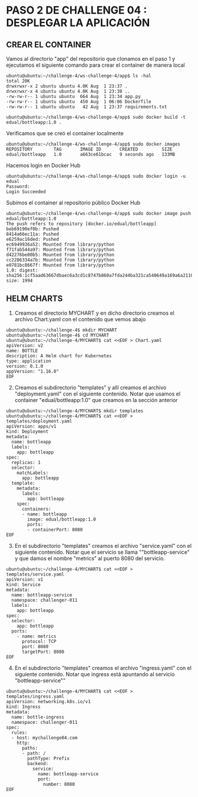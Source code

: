 # PASO 2 DE CHALLENGE 04 : DESPLEGAR LA APLICACIÓN

## CREAR EL CONTAINER

Vamos al directorio "app" del repositorio que clonamos en el paso 1  y ejecutamos el siguiente comando para crear el container de manera local

```
ubuntu@ubuntu:~/challenge-4/ws-challenge-4/app$ ls -hal
total 20K
drwxrwxr-x 2 ubuntu ubuntu 4.0K Aug  1 23:37 .
drwxrwxr-x 4 ubuntu ubuntu 4.0K Aug  1 23:38 ..
-rw-rw-r-- 1 ubuntu ubuntu  664 Aug  1 23:34 app.py
-rw-rw-r-- 1 ubuntu ubuntu  450 Aug  1 06:06 Dockerfile
-rw-rw-r-- 1 ubuntu ubuntu   42 Aug  1 23:37 requirements.txt

ubuntu@ubuntu:~/challenge-4/ws-challenge-4/app$ sudo docker build -t edual/bottleapp:1.0 .
```

Verificamos que se creó el container localmente
```
ubuntu@ubuntu:~/challenge-4/ws-challenge-4/app$ sudo docker images
REPOSITORY        TAG       IMAGE ID       CREATED         SIZE
edual/bottleapp   1.0       a663ce61bcac   9 seconds ago   133MB
```

Hacemos login en Docker Hub
```
ubuntu@ubuntu:~/challenge-4/ws-challenge-4/app$ sudo docker login -u edual
Password:
Login Succeeded
```

Subimos el container al repositorio público Docker Hub
```
ubuntu@ubuntu:~/challenge-4/ws-challenge-4/app$ sudo docker image push edual/bottleapp:1.0
The push refers to repository [docker.io/edual/bottleapp]
beb69190ef0b: Pushed
8414a66ec11a: Pushed
e6259ac16ded: Pushed
ec6949936a52: Mounted from library/python
f71fab544a97: Mounted from library/python
d42276be00b5: Mounted from library/python
cc2286334a7b: Mounted from library/python
e0781bc8667f: Mounted from library/python
1.0: digest: sha256:1cf5aad63667dbaec6a3cd1c8747b860a7fda244ba321ca540649a169a6a2110 size: 1994
```

## HELM CHARTS

1. Creamos el directorio MYCHART y en dicho directorio creamos el archivo Chart.yaml con el contenido que vemos abajo

```
ubuntu@ubuntu:~/challenge-4$ mkdir MYCHART
ubuntu@ubuntu:~/challenge-4$ cd MYCHART
ubuntu@ubuntu:~/challenge-4/MYCHART$ cat <<EOF > Chart.yaml
apiVersion: v2
name: BOTTLE
description: A Helm chart for Kubernetes
type: application
version: 0.1.0
appVersion: "1.16.0"
EOF
```
2. Creamos el subdirectorio "templates" y allí creamos el archivo "deployment.yaml" con el siguiente contenido. Notar que usamos el container "edual/bottleapp:1.0" que creamos en la sección anterior

```
ubuntu@ubuntu:~/challenge-4/MYCHART$ mkdir templates
ubuntu@ubuntu:~/challenge-4/MYCHART$ cat <<EOF > templates/deployment.yaml
apiVersion: apps/v1
kind: Deployment
metadata:
  name: bottleapp
  labels:
    app: bottleapp
spec:
  replicas: 1
  selector:
    matchLabels:
      app: bottleapp
  template:
    metadata:
      labels:
        app: bottleapp
    spec:
      containers:
      - name: bottleapp
        image: edual/bottleapp:1.0
        ports:
        - containerPort: 8080
EOF
```

3.  En el subdirectorio "templates" creamos el archivo "service.yaml" con el siguiente contenido. Notar que el servicio se llama ""bottleapp-service" y que damos el nombre "metrics" al puerto 8080 del servicio.  

```
ubuntu@ubuntu:~/challenge-4/MYCHART$ cat <<EOF > templates/service.yaml
apiVersion: v1
kind: Service
metadata:
  name: bottleapp-service
  namespace: challenger-011
  labels:
    app: bottleapp
spec:
  selector:
    app: bottleapp
  ports:
    - name: metrics
      protocol: TCP
      port: 8080
      targetPort: 8080
EOF
```

4.  En el subdirectorio "templates" creamos el archivo "ingress.yaml" con el siguiente contenido. Notar que ingress está apuntando al servicio "bottleapp-service""

```
ubuntu@ubuntu:~/challenge-4/MYCHART$ cat <<EOF > templates/ingress.yaml
apiVersion: networking.k8s.io/v1
kind: Ingress
metadata:
  name: bottle-ingress
  namespace: challenger-011
spec:
  rules:
  - host: mychallenge04.com
    http:
      paths:
      - path: /
        pathType: Prefix
        backend:
          service:
            name: bottleapp-service
            port:
              number: 8080
EOF
```
